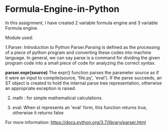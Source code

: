 # Formula-Engine-in-Python

In this assignment, I have created 2 variable formula engine and 3 variable Formula engine.

Module used:

1.Parser:
Introduction to Python Parser.Parsing is defined as the processing of a piece of python program and converting these codes into machine language. In general, we can say parse is a command for dividing the given program code into a small piece of code for analyzing the correct syntax.

**parser.expr(source)** The expr() function parses the parameter source as if it were an input to compile(source, 'file.py', 'eval'). If the parse succeeds, an ST object is created to hold the internal parse tree representation, otherwise an appropriate exception is raised.

2. math : for simple mathematical calculations.

3. eval: When st represents an 'eval' form, this function returns true, otherwise it returns false


For more information: https://docs.python.org/3.7/library/parser.html


